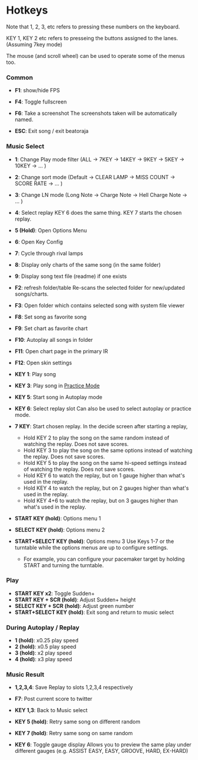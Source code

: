 # Hotkeys

Note that 1, 2, 3, etc refers to pressing these numbers on the keyboard.

KEY 1, KEY 2 etc refers to presseing the buttons assigned to the lanes. (Assuming 7key mode)

The mouse (and scroll wheel) can be used to operate some of the menus too.

### Common
- **F1**: show/hide FPS
- **F4**: Toggle fullscreen
- **F6**: Take a screenshot
    The screenshots taken will be automatically named.

- **ESC**: Exit song / exit beatoraja


### Music Select
- **1**: Change Play mode filter
    (ALL -> 7KEY -> 14KEY -> 9KEY -> 5KEY -> 10KEY -> ... )
- **2**: Change sort mode
    (Default -> CLEAR LAMP -> MISS COUNT -> SCORE RATE -> ... )
- **3**: Change LN mode
    (Long Note -> Charge Note -> Hell Charge Note -> ... )
- **4**: Select replay
    KEY 6 does the same thing. KEY 7 starts the chosen replay.
- **5 (Hold)**: Open Options Menu
- **6**: Open Key Config
- **7**: Cycle through rival lamps
- **8**: Display only charts of the same song (in the same folder)
- **9**: Display song text file (readme) if one exists

- **F2**: refresh folder/table
    Re-scans the selected folder for new/updated songs/charts.
- **F3**: Open folder which contains selected song with system file viewer 
- **F8**: Set song as favorite song
- **F9**: Set chart as favorite chart
- **F10**: Autoplay all songs in folder
- **F11**: Open chart page in the primary IR
- **F12**: Open skin settings

- **KEY 1**: Play song
- **KEY 3**: Play song in [Practice Mode](Practice-Mode)
- **KEY 5**: Start song in Autoplay mode
- **KEY 6**: Select replay slot
    Can also be used to select autoplay or practice mode.
- **7 KEY**: Start chosen replay.
    In the decide screen after starting a replay,
    - Hold KEY 2 to play the song on the same random instead of watching the replay. Does not save scores.
    - Hold KEY 3 to play the song on the same options instead of watching the replay. Does not save scores.
    - Hold KEY 5 to play the song on the same hi-speed settings instead of watching the replay. Does not save scores.
    - Hold KEY 6 to watch the replay, but on 1 gauge higher than what's used in the replay.
    - Hold KEY 4 to watch the replay, but on 2 gauges higher than what's used in the replay.
    - Hold KEY 4+6 to watch the replay, but on 3 gauges higher than what's used in the replay.


- **START KEY (hold)**: Options menu 1
- **SELECT KEY (hold)**: Options menu 2
- **START+SELECT KEY (hold)**: Options menu 3
    Use Keys 1-7 or the turntable while the options menus are up to configure settings.
    - For example, you can configure your pacemaker target by holding START and turning the turntable.

### Play
- **START KEY x2**: Toggle Sudden+
- **START KEY + SCR (hold)**: Adjust Sudden+ height
- **SELECT KEY + SCR (hold)**: Adjust green number
- **START+SELECT KEY (hold)**: Exit song and return to music select


### During Autoplay / Replay
- **1 (hold)**: x0.25 play speed
- **2 (hold)**: x0.5 play speed
- **3 (hold)**: x2 play speed
- **4 (hold)**: x3 play speed


### Music Result
- **1,2,3,4**: Save Replay to slots 1,2,3,4 respectively
- **F7**: Post current score to twitter

- **KEY 1,3**: Back to Music select
- **KEY 5 (hold)**: Retry same song on different random
- **KEY 7 (hold)**: Retry same song on same random

- **KEY 6**: Toggle gauge display
    Allows you to preview the same play under different gauges (e.g. ASSIST EASY, EASY, GROOVE, HARD, EX-HARD)
